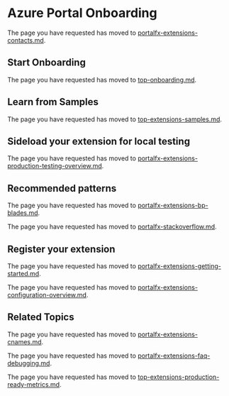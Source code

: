<a name="azure-portal-onboarding"></a>
# Azure Portal Onboarding

  The page you have requested has moved to [portalfx-extensions-contacts.md](portalfx-extensions-contacts.md).

<a name="azure-portal-onboarding-start-onboarding"></a>
## Start Onboarding

The page you have requested has moved to [top-onboarding.md](top-onboarding.md).

<a name="azure-portal-onboarding-learn-from-samples"></a>
## Learn from Samples

 The page you have requested has moved to [top-extensions-samples.md](top-extensions-samples.md).

<a name="azure-portal-onboarding-sideload-your-extension-for-local-testing"></a>
## Sideload your extension for local testing

The page you have requested has moved to [portalfx-extensions-production-testing-overview.md](portalfx-extensions-production-testing-overview.md).

<a name="azure-portal-onboarding-recommended-patterns"></a>
## Recommended patterns

The page you have requested has moved to  [portalfx-extensions-bp-blades.md](portalfx-extensions-bp-blades.md).

The page you have requested has moved to [portalfx-stackoverflow.md](portalfx-stackoverflow.md).

<a name="azure-portal-onboarding-register-your-extension"></a>
## Register your extension

The page you have requested has moved to [portalfx-extensions-getting-started.md](portalfx-extensions-getting-started.md).

The page you have requested has moved to [portalfx-extensions-configuration-overview.md](portalfx-extensions-configuration-overview.md).

<a name="azure-portal-onboarding-related-topics"></a>
## Related Topics

The page you have requested has moved to [portalfx-extensions-cnames.md](portalfx-extensions-cnames.md).

The page you have requested has moved to [portalfx-extensions-faq-debugging.md](portalfx-extensions-faq-debugging.md).

The page you have requested has moved to [top-extensions-production-ready-metrics.md](top-extensions-production-ready-metrics.md).
